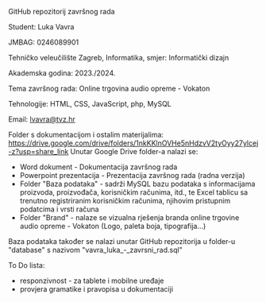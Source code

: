GitHub repozitorij završnog rada

Student: Luka Vavra

JMBAG: 0246089901

Tehničko veleučilište Zagreb, Informatika, smjer: Informatički dizajn

Akademska godina: 2023./2024.

Tema završnog rada: Online trgovina audio opreme - Vokaton

Tehnologije: HTML, CSS, JavaScript, php, MySQL

Email: lvavra@tvz.hr

Folder s dokumentacijom i ostalim materijalima: https://drive.google.com/drive/folders/1nkKKlnOVHe5nHdzvV2tyOyy27ylcej-z?usp=share_link
Unutar Google Drive folder-a nalazi se:
- Word dokument - Dokumentacija završnog rada
- Powerpoint prezentacija - Prezentacija završnog rada (radna verzija)
- Folder "Baza podataka" - sadrži MySQL bazu podataka s informacijama proizvoda, proizvođača, korisničkim računima, itd., te Excel tablicu sa trenutno registriranim korisničkim računima, njihovim pristupnim podatcima i vrsti računa
- Folder "Brand" - nalaze se vizualna rješenja branda online trgovine audio opreme - Vokaton (Logo, paleta boja, tipografija...)

Baza podataka također se nalazi unutar GitHub repozitorija u folder-u "database" s nazivom "vavra_luka_-_zavrsni_rad.sql"

To Do lista:
- responzivnost - za tablete i mobilne uređaje
- provjera gramatike i pravopisa u dokumentaciji